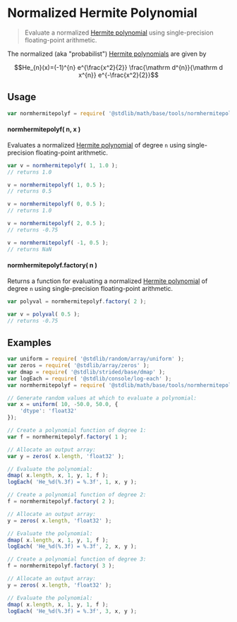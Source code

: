 <!--

@license Apache-2.0

Copyright (c) 2024 The Stdlib Authors.

Licensed under the Apache License, Version 2.0 (the "License");
you may not use this file except in compliance with the License.
You may obtain a copy of the License at

   http://www.apache.org/licenses/LICENSE-2.0

Unless required by applicable law or agreed to in writing, software
distributed under the License is distributed on an "AS IS" BASIS,
WITHOUT WARRANTIES OR CONDITIONS OF ANY KIND, either express or implied.
See the License for the specific language governing permissions and
limitations under the License.

-->

# Normalized Hermite Polynomial

> Evaluate a normalized [Hermite polynomial][hermite-polynomial] using single-precision floating-point arithmetic.

<!-- Section to include introductory text. Make sure to keep an empty line after the intro `section` element and another before the `/section` close. -->

<section class="intro">

The normalized (aka "probabilist") [Hermite polynomials][hermite-polynomial] are given by

<!-- <equation class="equation" label="eq:normalized_hermite_polynomials" align="center" raw="He_{n}(x)=(-1)^{n} e^{\frac{x^2}{2}} \frac{\mathrm d^{n}}{\mathrm d x^{n}} e^{-\frac{x^2}{2}}" alt="Equation for normalized Hermite polynomials."> -->

```math
He_{n}(x)=(-1)^{n} e^{\frac{x^2}{2}} \frac{\mathrm d^{n}}{\mathrm d x^{n}} e^{-\frac{x^2}{2}}
```

<!-- <div class="equation" align="center" data-raw-text="He_{n}(x)=(-1)^{n} e^{\frac{x^2}{2}} \frac{\mathrm{d}^{n}}{\mathrm{d}x^n} e^{-\frac{x^2}{2}}" data-equation="eq:normalized_hermite_polynomials">
    <img src="https://cdn.jsdelivr.net/gh/stdlib-js/stdlib@bea0101eb61892f160eec8d97dc79188fd937523/lib/node_modules/@stdlib/math/base/tools/normhermitepoly/docs/img/equation_normalized_hermite_polynomials.svg" alt="Equation for normalized Hermite polynomials.">
    <br>
</div> -->

<!-- </equation> -->

</section>

<!-- /.intro -->

<!-- Package usage documentation. -->

<section class="usage">

## Usage

```javascript
var normhermitepolyf = require( '@stdlib/math/base/tools/normhermitepolyf' );
```

#### normhermitepolyf( n, x )

Evaluates a normalized [Hermite polynomial][hermite-polynomial] of degree `n` using single-precision floating-point arithmetic.

```javascript
var v = normhermitepolyf( 1, 1.0 );
// returns 1.0

v = normhermitepolyf( 1, 0.5 );
// returns 0.5

v = normhermitepolyf( 0, 0.5 );
// returns 1.0

v = normhermitepolyf( 2, 0.5 );
// returns -0.75

v = normhermitepolyf( -1, 0.5 );
// returns NaN
```

#### normhermitepolyf.factory( n )

Returns a function for evaluating a normalized [Hermite polynomial][hermite-polynomial] of degree `n` using single-precision floating-point arithmetic.

```javascript
var polyval = normhermitepolyf.factory( 2 );

var v = polyval( 0.5 );
// returns -0.75
```

</section>

<!-- /.usage -->

<!-- Package usage notes. Make sure to keep an empty line after the `section` element and another before the `/section` close. -->

<section class="notes">

</section>

<!-- /.notes -->

<!-- Package usage examples. -->

<section class="examples">

## Examples

<!-- eslint no-undef: "error" -->

```javascript
var uniform = require( '@stdlib/random/array/uniform' );
var zeros = require( '@stdlib/array/zeros' );
var dmap = require( '@stdlib/strided/base/dmap' );
var logEach = require( '@stdlib/console/log-each' );
var normhermitepolyf = require( '@stdlib/math/base/tools/normhermitepolyf' );

// Generate random values at which to evaluate a polynomial:
var x = uniform( 10, -50.0, 50.0, {
    'dtype': 'float32'
});

// Create a polynomial function of degree 1:
var f = normhermitepolyf.factory( 1 );

// Allocate an output array:
var y = zeros( x.length, 'float32' );

// Evaluate the polynomial:
dmap( x.length, x, 1, y, 1, f );
logEach( 'He_%d(%.3f) = %.3f', 1, x, y );

// Create a polynomial function of degree 2:
f = normhermitepolyf.factory( 2 );

// Allocate an output array:
y = zeros( x.length, 'float32' );

// Evaluate the polynomial:
dmap( x.length, x, 1, y, 1, f );
logEach( 'He_%d(%.3f) = %.3f', 2, x, y );

// Create a polynomial function of degree 3:
f = normhermitepolyf.factory( 3 );

// Allocate an output array:
y = zeros( x.length, 'float32' );

// Evaluate the polynomial:
dmap( x.length, x, 1, y, 1, f );
logEach( 'He_%d(%.3f) = %.3f', 3, x, y );
```

</section>

<!-- /.examples -->

<!-- Section to include cited references. If references are included, add a horizontal rule *before* the section. Make sure to keep an empty line after the `section` element and another before the `/section` close. -->

<section class="references">

</section>

<!-- /.references -->

<!-- Section for related `stdlib` packages. Do not manually edit this section, as it is automatically populated. -->

<section class="related">

</section>

<!-- /.related -->

<!-- Section for all links. Make sure to keep an empty line after the `section` element and another before the `/section` close. -->

<section class="links">

[hermite-polynomial]: https://en.wikipedia.org/wiki/Hermite_polynomials

</section>

<!-- /.links -->
